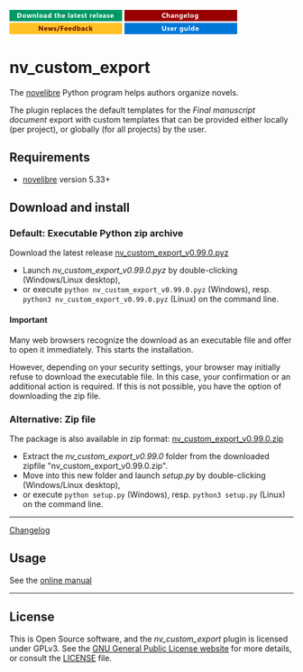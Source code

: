 [![Download the latest release](docs/img/download-button.png)](https://github.com/peter88213/nv_custom_export/raw/main/dist/nv_custom_export_v0.99.0.pyz)
[![Changelog](docs/img/changelog-button.png)](docs/changelog.md)
[![News/Feedback](docs/img/news-button.png)](https://github.com/peter88213/novelibre/discussions)
[![Online help](docs/img/help-button.png)](https://peter88213.github.io/nv_custom_export/help/)


# nv_custom_export

The [novelibre](https://github.com/peter88213/novelibre/) Python program helps authors organize novels.  

The plugin replaces the default templates for the *Final manuscript document* export
with custom templates that can be provided either locally (per project), 
or globally (for all projects) by the user. 
 

## Requirements

- [novelibre](https://github.com/peter88213/novelibre/) version 5.33+

## Download and install

### Default: Executable Python zip archive

Download the latest release [nv_custom_export_v0.99.0.pyz](https://github.com/peter88213/nv_custom_export/raw/main/dist/nv_custom_export_v0.99.0.pyz)

- Launch *nv_custom_export_v0.99.0.pyz* by double-clicking (Windows/Linux desktop),
- or execute `python nv_custom_export_v0.99.0.pyz` (Windows), resp. `python3 nv_custom_export_v0.99.0.pyz` (Linux) on the command line.

#### Important

Many web browsers recognize the download as an executable file and offer to open it immediately. 
This starts the installation.

However, depending on your security settings, your browser may 
initially  refuse  to download the executable file. 
In this case, your confirmation or an additional action is required. 
If this is not possible, you have the option of downloading 
the zip file. 


### Alternative: Zip file

The package is also available in zip format: [nv_custom_export_v0.99.0.zip](https://github.com/peter88213/nv_custom_export/raw/main/dist/nv_custom_export_v0.99.0.zip)

- Extract the *nv_custom_export_v0.99.0* folder from the downloaded zipfile "nv_custom_export_v0.99.0.zip".
- Move into this new folder and launch *setup.py* by double-clicking (Windows/Linux desktop), 
- or execute `python setup.py` (Windows), resp. `python3 setup.py` (Linux) on the command line.

---

[Changelog](docs/changelog.md)

## Usage

See the [online manual](https://peter88213.github.io/nv_custom_export/help/)

---

## License

This is Open Source software, and the *nv_custom_export* plugin is licensed under GPLv3. See the
[GNU General Public License website](https://www.gnu.org/licenses/gpl-3.0.en.html) for more
details, or consult the [LICENSE](https://github.com/peter88213/nv_custom_export/blob/main/LICENSE) file.
